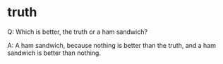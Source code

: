 # truth

Q: Which is better, the truth or a ham sandwich?

A: A ham sandwich, because nothing is better than the truth, and a ham sandwich is better than nothing.
